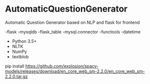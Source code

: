 # AutomaticQuestionGenerator
 Automatic Question Generator based on NLP and flask for frontend



-flask 
-mysqldb 
-flask_table 
-mysql.connector 
-functools
-datetime
- Python 3.5+
- NLTK
- NumPy
- textblob

pip install https://github.com/explosion/spacy-models/releases/download/en_core_web_sm-2.2.0/en_core_web_sm-2.2.0.tar.gz

